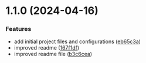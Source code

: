 # 1.1.0 (2024-04-16)


### Features

* add initial project files and configurations ([eb65c3a](https://github.com/TheNaubit/tailwind-dot-grid-backgrounds/commit/eb65c3a1503eb4e7c09c03b4d4cddf7a26405954))
* improved readme ([167f1df](https://github.com/TheNaubit/tailwind-dot-grid-backgrounds/commit/167f1dfdb2e29a5d2eeb89ae67b343a3f0c67ac6))
* improved readme file ([b3c6cea](https://github.com/TheNaubit/tailwind-dot-grid-backgrounds/commit/b3c6ceaef02f2ee7938ffcce59d088bce2344c4d))



